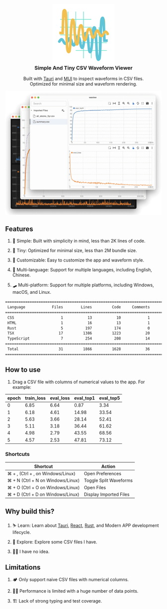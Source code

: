 <!-- @format -->

<div>
  <p align="center">
    <img width="200px" style="margin-top:-10px;margin-bottom:-30px" alt="WaView Logo" src="public/waview.svg">
  </p>
  <h3 align="center">
    Simple And Tiny CSV Waveform Viewer
  </h3>
  <p align="center">
    Built with <a href="https://tauri.app">Tauri</a> and <a href="https://mui.com">MUI</a> to inspect waveforms in CSV files. <br />
    Optimized for minimal size and waveform rendering. 
  </p>
  <img src="docs/static/screen.png" alt="waview-screen" />
</div>

## Features

1. 🦥 Simple: Built with simplicity in mind, less than 2K lines of code.

2. 🐜 Tiny: Optimized for minimal size, less than 2M bundle size.

3. 🥷 Customizable: Easy to customize the app and waveform style.

4. 🗿 Multi-language: Support for multiple languages, including English, Chinese.

5. 🛹 Multi-platform: Support for multiple platforms, including Windows, macOS, and Linux.

```bash
===============================================================================
 Language            Files        Lines         Code     Comments       Blanks
===============================================================================
 CSS                     1           13           10            1            2
 HTML                    1           16           13            1            2
 Rust                    5          197          174            0           23
 TSX                    17         1386         1223           20          143
 TypeScript              7          254          208           14           32
===============================================================================
 Total                  31         1866         1628           36          202
===============================================================================
```

## How to use

1. Drag a CSV file with columns of numerical values to the app. For example:

| epoch | train_loss | eval_loss | eval_top1 | eval_top5 |
| ----- | ---------- | --------- | --------- | --------- |
| 0     | 6.85       | 6.64      | 0.87      | 3.34      |
| 1     | 6.18       | 4.61      | 14.98     | 33.54     |
| 2     | 5.63       | 3.66      | 28.14     | 52.41     |
| 3     | 5.11       | 3.18      | 36.44     | 61.62     |
| 4     | 4.98       | 2.79      | 43.55     | 68.56     |
| 5     | 4.57       | 2.53      | 47.81     | 73.12     |

### Shortcuts

| Shortcut                          | Action                 |
| --------------------------------- | ---------------------- |
| ⌘ + , (Ctrl + , on Windows/Linux) | Open Preferences       |
| ⌘ + N (Ctrl + N on Windows/Linux) | Toggle Split Waveforms |
| ⌘ + O (Ctrl + O on Windows/Linux) | Open Files             |
| ⌘ + D (Ctrl + D on Windows/Linux) | Display Imported Files |

## Why build this?

1. ⛷️ Learn: Learn about [Tauri](https://tauri.app), [React](https://react.dev), [Rust](https://www.rust-lang.org), and Modern APP development lifecycle.

2. 🔭 Explore: Explore some CSV files I have.

3. 🤷‍♂️ I have no idea.

## Limitations

1. 🏕️ Only support naive CSV files with numerical columns.

2. 🧟‍♂️ Performance is limited with a huge number of data points.

3. 🏗️ Lack of strong typing and test coverage.

